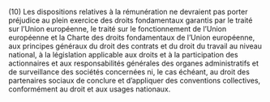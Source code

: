 (10) Les dispositions relatives à la rémunération ne devraient pas porter préjudice au plein exercice des droits fondamentaux garantis par le traité sur l’Union européenne, le traité sur le fonctionnement de l’Union européenne et la Charte des droits fondamentaux de l’Union européenne, aux principes généraux du droit des contrats et du droit du travail au niveau national, à la législation applicable aux droits et à la participation des actionnaires et aux responsabilités générales des organes administratifs et de surveillance des sociétés concernées ni, le cas échéant, au droit des partenaires sociaux de conclure et d’appliquer des conventions collectives, conformément au droit et aux usages nationaux.